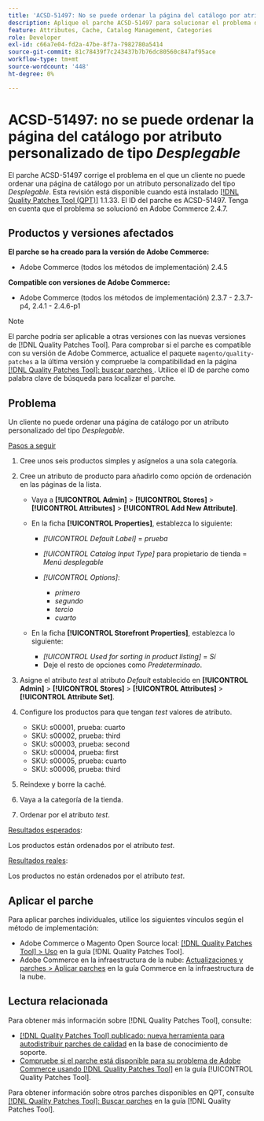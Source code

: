 ```yaml
---
title: 'ACSD-51497: No se puede ordenar la página del catálogo por atributo personalizado de tipo desplegable'
description: Aplique el parche ACSD-51497 para solucionar el problema de Adobe Commerce en el que un cliente no puede ordenar una página de catálogo por atributo personalizado del tipo desplegable.
feature: Attributes, Cache, Catalog Management, Categories
role: Developer
exl-id: c66a7e04-fd2a-47be-8f7a-7982780a5414
source-git-commit: 81c78439f7c243437b7b76dc80560c847af95ace
workflow-type: tm+mt
source-wordcount: '448'
ht-degree: 0%

---
```


# ACSD-51497: no se puede ordenar la página del catálogo por atributo personalizado de tipo *Desplegable*

El parche ACSD-51497 corrige el problema en el que un cliente no puede ordenar una página de catálogo por un atributo personalizado del tipo *Desplegable*. Esta revisión está disponible cuando está instalado [[!DNL Quality Patches Tool (QPT)]](https://experienceleague.adobe.com/es/docs/commerce-knowledge-base/kb/announcements/commerce-announcements/magento-quality-patches-released-new-tool-to-self-serve-quality-patches) 1.1.33. El ID del parche es ACSD-51497. Tenga en cuenta que el problema se solucionó en Adobe Commerce 2.4.7.

## Productos y versiones afectados

**El parche se ha creado para la versión de Adobe Commerce:**

* Adobe Commerce (todos los métodos de implementación) 2.4.5

**Compatible con versiones de Adobe Commerce:**

* Adobe Commerce (todos los métodos de implementación) 2.3.7 - 2.3.7-p4, 2.4.1 - 2.4.6-p1

>[!NOTE]
>
>El parche podría ser aplicable a otras versiones con las nuevas versiones de [!DNL Quality Patches Tool]. Para comprobar si el parche es compatible con su versión de Adobe Commerce, actualice el paquete `magento/quality-patches` a la última versión y compruebe la compatibilidad en la página [[!DNL Quality Patches Tool]: buscar parches ](https://experienceleague.adobe.com/tools/commerce-quality-patches/index.html?lang=es). Utilice el ID de parche como palabra clave de búsqueda para localizar el parche.

## Problema

Un cliente no puede ordenar una página de catálogo por un atributo personalizado del tipo *Desplegable*.

<u>Pasos a seguir</u>

1. Cree unos seis productos simples y asígnelos a una sola categoría.
1. Cree un atributo de producto para añadirlo como opción de ordenación en las páginas de la lista.

   * Vaya a **[!UICONTROL Admin]** > **[!UICONTROL Stores]** > **[!UICONTROL Attributes]** > **[!UICONTROL Add New Attribute]**.
   * En la ficha **[!UICONTROL Properties]**, establezca lo siguiente:

      * *[!UICONTROL Default Label]* = *prueba*
      * *[!UICONTROL Catalog Input Type]* para propietario de tienda = *Menú desplegable*
      * *[!UICONTROL Options]*:

         * *primero*
         * *segundo*
         * *tercio*
         * *cuarto*

   * En la ficha **[!UICONTROL Storefront Properties]**, establezca lo siguiente:

      * *[!UICONTROL Used for sorting in product listing]* = *Sí*
      * Deje el resto de opciones como *Predeterminado*.

1. Asigne el atributo *test* al atributo *Default* establecido en **[!UICONTROL Admin]** > **[!UICONTROL Stores]** > **[!UICONTROL Attributes]** > **[!UICONTROL Attribute Set]**.
1. Configure los productos para que tengan *test* valores de atributo.

   * SKU: s00001, prueba: cuarto
   * SKU: s00002, prueba: third
   * SKU: s00003, prueba: second
   * SKU: s00004, prueba: first
   * SKU: s00005, prueba: cuarto
   * SKU: s00006, prueba: third

1. Reindexe y borre la caché.
1. Vaya a la categoría de la tienda.
1. Ordenar por el atributo *test*.

<u>Resultados esperados</u>:

Los productos están ordenados por el atributo *test*.

<u>Resultados reales</u>:

Los productos no están ordenados por el atributo *test*.

## Aplicar el parche

Para aplicar parches individuales, utilice los siguientes vínculos según el método de implementación:

* Adobe Commerce o Magento Open Source local: [[!DNL Quality Patches Tool] > Uso](/help/tools/quality-patches-tool/usage.md) en la guía [!DNL Quality Patches Tool].
* Adobe Commerce en la infraestructura de la nube: [Actualizaciones y parches > Aplicar parches](https://experienceleague.adobe.com/docs/commerce-cloud-service/user-guide/develop/upgrade/apply-patches.html?lang=es) en la guía Commerce en la infraestructura de la nube.

## Lectura relacionada

Para obtener más información sobre [!DNL Quality Patches Tool], consulte:

* [[!DNL Quality Patches Tool] publicado: nueva herramienta para autodistribuir parches de calidad](https://experienceleague.adobe.com/es/docs/commerce-knowledge-base/kb/announcements/commerce-announcements/magento-quality-patches-released-new-tool-to-self-serve-quality-patches) en la base de conocimiento de soporte.
* [Compruebe si el parche está disponible para su problema de Adobe Commerce usando [!DNL Quality Patches Tool]](/help/tools/quality-patches-tool/patches-available-in-qpt/check-patch-for-magento-issue-with-magento-quality-patches.md) en la guía [!UICONTROL Quality Patches Tool].


Para obtener información sobre otros parches disponibles en QPT, consulte [[!DNL Quality Patches Tool]: Buscar parches](https://experienceleague.adobe.com/tools/commerce-quality-patches/index.html?lang=es) en la guía [!DNL Quality Patches Tool].
